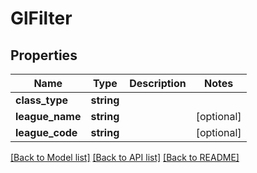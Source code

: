 # GlFilter

## Properties
Name | Type | Description | Notes
------------ | ------------- | ------------- | -------------
**class_type** | **string** |  | 
**league_name** | **string** |  | [optional] 
**league_code** | **string** |  | [optional] 

[[Back to Model list]](../README.md#documentation-for-models) [[Back to API list]](../README.md#documentation-for-api-endpoints) [[Back to README]](../README.md)


